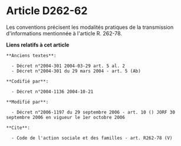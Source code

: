 # Article D262-62

Les conventions précisent les modalités pratiques de la transmission d'informations mentionnée à l'article R. 262-78.

**Liens relatifs à cet article**

	**Anciens textes**:

	  - Décret n°2004-301 2004-03-29 art. 5 al. 2
	  - Décret n°2004-301 du 29 mars 2004 - art. 5 (Ab)

	**Codifié par**:

	  - Décret n°2004-1136 2004-10-21

	**Modifié par**:

	  - Décret n°2006-1197 du 29 septembre 2006 - art. 10 () JORF 30 septembre 2006 en vigueur le 1er octobre 2006

	**Cite**:

	  - Code de l'action sociale et des familles - art. R262-78 (V)
